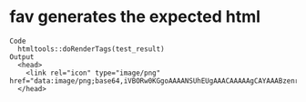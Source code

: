 # fav generates the expected html

    Code
      htmltools::doRenderTags(test_result)
    Output
      <head>
        <link rel="icon" type="image/png" href="data:image/png;base64,iVBORw0KGgoAAAANSUhEUgAAACAAAAAgCAYAAABzenr0AAAABmJLR0QA/wD/AP+gvaeTAAAC&#10;kUlEQVRYha2XO2gVQRSGv72IuZoYbIRoxCcJKOZhZWERDIKFtaigaGGlWInYKoKPELALRg1Y&#10;qa2FAZuIMUZF0eALQYwSEXwUBnLjs/gtZnPZbO7cOXPNgYEd9pz//2fOmbOzCWZTI7AT6AY6&#10;gDXA0vTlJPABGAOGgFuQTNmxqxO3ggZA0yAZxzToCqjlf4gXgXpBfyOI8+MPqAdUjCVvAb2o&#10;APgadA7Une5MPWgxaBVoO+g06HmFuAeg5VbyzaCvnhUdNWJ0g4ZzsR9B7ZaV+8gFemtcBaAE&#10;dAT0MyeiyRdQBI2F8xpr6gJNZjCeuPqa69hrK6yyf52rg/K8GbTFI2Ir6HcG51TeoTWi2oug&#10;haCRdD4MugD6nM6HQJsqiDicwZjKpUIDEUfrBuh2wOddBQEJ6GHGp2/mRSNxTcYyHnlS0ZXx&#10;KYEaAO2NBJ8CHXKFpDaXTz0GvQJdBR1wi/KZ3mSwdgO6HEH+ErTBD+4l7QSNgm6Cnmbw+hfg&#10;PiwWGwF2QPLDQHgQ2AeMAt+B40ClTtgB6Jtx9aEulhVwzIj5BWafz2qjYBcAoJMGzF8RAmox&#10;nbcIsKZgRQ0CGkMpKADjRrT98QLwtOayjQO6ZNyB36AT9p1QH+EGdxHQnog+kB/3POQFY/wu&#10;QEsMSiOLU+sNsSVQQyG9vV63bavZLPVyDZLSjOIW3AVyHnZAG9PVheppXT6wp8Y0rMxg1OO+&#10;F6GYsxV2REXc7TVWwKATodXpc8j/PqjOkxY1gSZqL8jg+ARqDtSG2nG31/kmnwC1BcjLIpaB&#10;7s4j+Sj+67hXRB3uthOq6FC1n6mSc5OQJlxbjRFSAvUz96jNsSRCSAPu93wb0AmsZfbv+Xvg&#10;GXAHGMw0mar2D9qzZsHVMlevAAAAAElFTkSuQmCC"/>
      </head>

